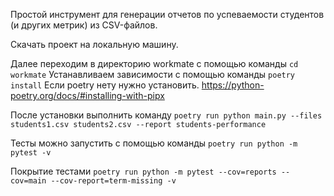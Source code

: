 Простой инструмент для генерации отчетов по успеваемости студентов (и других метрик) из CSV-файлов.

Скачать проект на локальную машину.

Далее переходим в директорию workmate
c помощью команды ```cd workmate```
Устанавливаем зависимости с помощью команды ```poetry install```
Если poetry нету нужно установить. https://python-poetry.org/docs/#installing-with-pipx

После установки выполнить команду
```poetry run python main.py --files students1.csv students2.csv --report students-performance```

Тесты можно запустить с помощью команды
```poetry run python -m pytest -v```

Покрытие тестами
```poetry run python -m pytest --cov=reports --cov=main --cov-report=term-missing -v```
